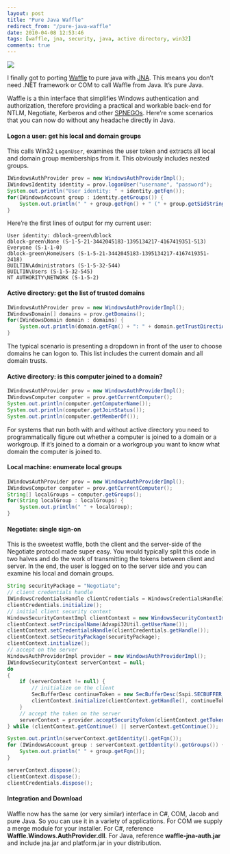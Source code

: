 ```yaml
---
layout: post
title: "Pure Java Waffle"
redirect_from: "/pure-java-waffle"
date: 2010-04-08 12:53:46
tags: [waffle, jna, security, java, active directory, win32]
comments: true
---
```


[![](https://github.com/dblock/waffle/raw/master/waffle.jpg)](https://github.com/dblock/waffle/)

I finally got to porting [Waffle](https://github.com/dblock/waffle/) to pure java with [JNA](https://github.com/twall/jna/). This means you don’t need .NET framework or COM to call Waffle from Java. It’s pure Java.

Waffle is a thin interface that simplifies Windows authentication and authorization, therefore providing a practical and workable back-end for NTLM, Negotiate, Kerberos and other [SPNEGOs](http://en.wikipedia.org/wiki/SPNEGO). Here’re some scenarios that you can now do without any headache directly in Java.

#### Logon a user: get his local and domain groups

This calls Win32 `LogonUser`, examines the user token and extracts all local and domain group memberships from it. This obviously includes nested groups.

```java
IWindowsAuthProvider prov = new WindowsAuthProviderImpl();
IWindowsIdentity identity = prov.logonUser("username", "password");
System.out.println("User identity: " + identity.getFqn());
for(IWindowsAccount group : identity.getGroups()) {
    System.out.println(" " + group.getFqn() + " (" + group.getSidString() + ")");
}
```

Here’re the first lines of output for my current user:

```
User identity: dblock-green\dblock
dblock-green\None (S-1-5-21-3442045183-1395134217-4167419351-513)
Everyone (S-1-1-0)
dblock-green\HomeUsers (S-1-5-21-3442045183-1395134217-4167419351-2418)
BUILTIN\Administrators (S-1-5-32-544)
BUILTIN\Users (S-1-5-32-545)
NT AUTHORITY\NETWORK (S-1-5-2)
```

#### Active directory: get the list of trusted domains

```java
IWindowsAuthProvider prov = new WindowsAuthProviderImpl();
IWindowsDomain[] domains = prov.getDomains();
for(IWindowsDomain domain : domains) {
    System.out.println(domain.getFqn() + ": " + domain.getTrustDirectionString());
}
```

The typical scenario is presenting a dropdown in front of the user to choose domains he can logon to. This list includes the current domain and all domain trusts.

#### Active directory: is this computer joined to a domain?

```java
IWindowsAuthProvider prov = new WindowsAuthProviderImpl();
IWindowsComputer computer = prov.getCurrentComputer();
System.out.println(computer.getComputerName());
System.out.println(computer.getJoinStatus());
System.out.println(computer.getMemberOf());
```

For systems that run both with and without active directory you need to programmatically figure out whether a computer is joined to a domain or a workgroup. If it’s joined to a domain or a workgroup you want to know what domain the computer is joined to.

#### Local machine: enumerate local groups

```java
IWindowsAuthProvider prov = new WindowsAuthProviderImpl();
IWindowsComputer computer = prov.getCurrentComputer();
String[] localGroups = computer.getGroups();
for(String localGroup : localGroups) {
    System.out.println(" " + localGroup);
}
```

#### Negotiate: single sign-on

This is the sweetest waffle, both the client and the server-side of the Negotiate protocol made super easy. You would typically split this code in two halves and do the work of transmitting the tokens between client and server. In the end, the user is logged on to the server side and you can examine his local and domain groups.


```java
String securityPackage = "Negotiate";
// client credentials handle
IWindowsCredentialsHandle clientCredentials = WindowsCredentialsHandleImpl.getCurrent(securityPackage);
clientCredentials.initialize();
// initial client security context
WindowsSecurityContextImpl clientContext = new WindowsSecurityContextImpl();
clientContext.setPrincipalName(Advapi32Util.getUserName());
clientContext.setCredentialsHandle(clientCredentials.getHandle());
clientContext.setSecurityPackage(securityPackage);
clientContext.initialize();
// accept on the server
WindowsAuthProviderImpl provider = new WindowsAuthProviderImpl();
IWindowsSecurityContext serverContext = null;
do
{
    if (serverContext != null) {
        // initialize on the client
        SecBufferDesc continueToken = new SecBufferDesc(Sspi.SECBUFFER_TOKEN, serverContext.getToken());
        clientContext.initialize(clientContext.getHandle(), continueToken);
    }
    // accept the token on the server
    serverContext = provider.acceptSecurityToken(clientContext.getToken(), securityPackage);
} while (clientContext.getContinue() || serverContext.getContinue());

System.out.println(serverContext.getIdentity().getFqn());
for (IWindowsAccount group : serverContext.getIdentity().getGroups()) {
    System.out.println(" " + group.getFqn());
}

serverContext.dispose();
clientContext.dispose();
clientCredentials.dispose();
```

#### Integration and Download

Waffle now has the same (or very similar) interface in C#, COM, Jacob and pure Java. So you can use it in a variety of applications. For COM we supply a merge module for your installer. For C#, reference **Waffle.Windows.AuthProvider.dll**. For Java, reference **waffle-jna-auth.jar** and include jna.jar and platform.jar in your distribution.
